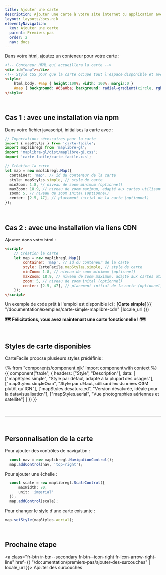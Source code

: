 ```yaml
---
title: Ajouter une carte
description: Ajouter une carte à votre site internet ou application avec Carte Facile.
layout: layouts/docs.njk
eleventyNavigation:
  key: Ajouter une carte
  parent: Premiers pas
  order: 2
  nav: docs 
---
```


Dans votre html, ajoutez un conteneur pour votre carte :

```html
<!-- Conteneur HTML qui accueillera la carte -->
<div id="map"></div>
<!-- Style CSS pour que la carte occupe tout l'espace disponible et avoir une couleur de fond. -->
<style>
    html,body, #map { height:100%; width: 100%; margin:0 }
    #map { background: #65a0ba; background: radial-gradient(circle, rgba(101, 160, 186, 1) 30%, rgba(11, 47, 71, 1) 80%) }
</style>
```

<br>

## Cas 1 : avec une installation via npm

Dans votre fichier javascript, initialisez la carte avec :

```typescript
// Importations nécessaires pour la carte
import { mapStyles } from 'carte-facile';
import maplibregl from 'maplibre-gl';
import 'maplibre-gl/dist/maplibre-gl.css';
import 'carte-facile/carte-facile.css';

// Création la carte
let map = new maplibregl.Map({
  container: 'map', // id du conteneur de la carte
  style: mapStyles.simple, // style de carte
  minZoom: 1.8, // niveau de zoom minimum (optionnel)
  maxZoom: 18.9, // niveau de zoom maximum, adapté aux cartes utilisant les données IGN
  zoom: 5, // niveau de zoom inital (optionnel)
  center: [2.5, 47], // placement initial de la carte (optionnel)
});
```

<br>

## Cas 2 : avec une installation via liens CDN

Ajoutez dans votre html :

```html
<script>
    // Création la carte
    let map = new maplibregl.Map({
        container: 'map', // id du conteneur de la carte
        style: CarteFacile.mapStyles.simple, // style de carte
        minZoom: 1.8, // niveau de zoom minimum (optionnel)
        maxZoom: 18.9, // niveau de zoom maximum, adapté aux cartes utilisant les données IGN
        zoom: 5, // niveau de zoom inital (optionnel)
        center: [2.5, 47], // placement initial de la carte (optionnel)
    });
</script>
```

Un exemple de code prêt à l'emploi est disponible ici : [**Carte simple**]({{ "/documentation/exemples/carte-simple-maplibre-cdn" | locale_url }})

**🗺️ Félicitations, vous avez maintenant une carte fonctionnelle ! 🗺️**

<br>

## Styles de carte disponibles

CarteFacile propose plusieurs styles prédéfinis :

{% from "components/component.njk" import component with context %}
{{ component("table", {
    headers: ["Style", "Description"],
    data: [
        ["mapStyles.simple", "Style par défaut, adapté à la plupart des usages"],
        ["mapStyles.simpleOsm", "Style par défaut, utilisant les données OSM plutôt qu'IGN"],
        ["mapStyles.desaturated", "Version désaturée, idéale pour la datavisualisation"],
        ["mapStyles.aerial", "Vue photographies aériennes et satellite"]
    ]
}) }}

<br>

---

<br>

## Personnalisation de la carte 

Pour ajouter des contrôles de navigation :

```typescript
  const nav = new maplibregl.NavigationControl();
  map.addControl(nav, 'top-right');
```

Pour ajouter une échelle :

```typescript
  const scale = new maplibregl.ScaleControl({
      maxWidth: 80,
      unit: 'imperial'
  });
  map.addControl(scale);
```

Pour changer le style d'une carte existante :

```typescript
map.setStyle(mapStyles.aerial);
```

<br>

## Prochaine étape

<a class="fr-btn fr-btn--secondary fr-btn--icon-right fr-icon-arrow-right-line"
  href={{ "/documentation/premiers-pas/ajouter-des-surcouches" | locale_url }}>
  Ajouter des surcouches
</a>
